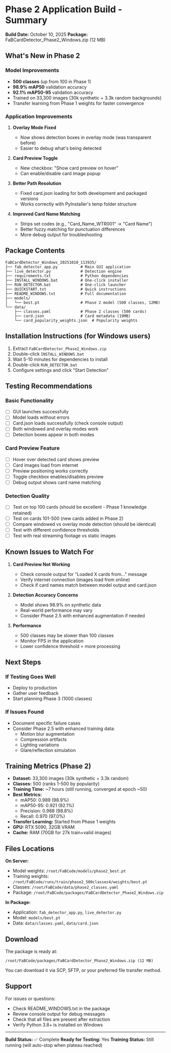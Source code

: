 # Phase 2 Application Build - Summary

**Build Date:** October 10, 2025
**Package:** FaBCardDetector_Phase2_Windows.zip (12 MB)

## What's New in Phase 2

### Model Improvements
- **500 classes** (up from 100 in Phase 1)
- **98.9% mAP50** validation accuracy
- **92.1% mAP50-95** validation accuracy
- Trained on 33,300 images (30k synthetic + 3.3k random backgrounds)
- Transfer learning from Phase 1 weights for faster convergence

### Application Improvements
1. **Overlay Mode Fixed**
   - Now shows detection boxes in overlay mode (was transparent before)
   - Easier to debug what's being detected
   
2. **Card Preview Toggle**
   - New checkbox: "Show card preview on hover"
   - Can enable/disable card image popup
   
3. **Better Path Resolution**
   - Fixed card.json loading for both development and packaged versions
   - Works correctly with PyInstaller's temp folder structure
   
4. **Improved Card Name Matching**
   - Strips set codes (e.g., "Card_Name_WTR001" → "Card Name")
   - Better fuzzy matching for punctuation differences
   - More debug output for troubleshooting

## Package Contents

```
FaBCardDetector_Windows_20251010_113935/
├── fab_detector_app.py          # Main GUI application
├── live_detector.py             # Detection engine
├── requirements.txt             # Python dependencies
├── INSTALL_WINDOWS.bat          # One-click installer
├── RUN_DETECTOR.bat             # One-click launcher
├── QUICKSTART.txt               # Quick instructions
├── README_WINDOWS.txt           # Full documentation
├── models/
│   └── best.pt                  # Phase 2 model (500 classes, 12MB)
└── data/
    ├── classes.yaml             # Phase 2 classes (500 cards)
    ├── card.json                # Card metadata (19MB)
    └── card_popularity_weights.json  # Popularity weights
```

## Installation Instructions (for Windows users)

1. Extract `FaBCardDetector_Phase2_Windows.zip`
2. Double-click `INSTALL_WINDOWS.bat`
3. Wait 5-10 minutes for dependencies to install
4. Double-click `RUN_DETECTOR.bat`
5. Configure settings and click "Start Detection"

## Testing Recommendations

### Basic Functionality
- [ ] GUI launches successfully
- [ ] Model loads without errors
- [ ] Card.json loads successfully (check console output)
- [ ] Both windowed and overlay modes work
- [ ] Detection boxes appear in both modes

### Card Preview Feature
- [ ] Hover over detected card shows preview
- [ ] Card images load from internet
- [ ] Preview positioning works correctly
- [ ] Toggle checkbox enables/disables preview
- [ ] Debug output shows card name matching

### Detection Quality
- [ ] Test on top 100 cards (should be excellent - Phase 1 knowledge retained)
- [ ] Test on cards 101-500 (new cards added in Phase 2)
- [ ] Compare windowed vs overlay mode detection (should be identical)
- [ ] Test with different confidence thresholds
- [ ] Test with real streaming footage vs static images

## Known Issues to Watch For

1. **Card Preview Not Working**
   - Check console output for "Loaded X cards from..." message
   - Verify internet connection (images load from online)
   - Check if card names match between model output and card.json

2. **Detection Accuracy Concerns**
   - Model shows 98.9% on synthetic data
   - Real-world performance may vary
   - Consider Phase 2.5 with enhanced augmentation if needed

3. **Performance**
   - 500 classes may be slower than 100 classes
   - Monitor FPS in the application
   - Lower confidence threshold = more processing

## Next Steps

### If Testing Goes Well
- Deploy to production
- Gather user feedback
- Start planning Phase 3 (1000 classes)

### If Issues Found
- Document specific failure cases
- Consider Phase 2.5 with enhanced training data:
  - Motion blur augmentation
  - Compression artifacts
  - Lighting variations
  - Glare/reflection simulation
  
## Training Metrics (Phase 2)

- **Dataset:** 33,300 images (30k synthetic + 3.3k random)
- **Classes:** 500 (ranks 1-500 by popularity)
- **Training Time:** ~7 hours (still running, converged at epoch ~50)
- **Best Metrics:**
  - mAP50: 0.989 (98.9%)
  - mAP50-95: 0.921 (92.1%)
  - Precision: 0.988 (98.8%)
  - Recall: 0.970 (97.0%)
- **Transfer Learning:** Started from Phase 1 weights
- **GPU:** RTX 5090, 32GB VRAM
- **Cache:** RAM (70GB for 27k train+valid images)

## Files Locations

**On Server:**
- Model weights: `/root/FaBCode/models/phase2_best.pt`
- Training weights: `/root/FaBCode/runs/train/phase2_500classes4/weights/best.pt`
- Classes: `/root/FaBCode/data/phase2_classes.yaml`
- Package: `/root/FaBCode/packages/FaBCardDetector_Phase2_Windows.zip`

**In Package:**
- Application: `fab_detector_app.py`, `live_detector.py`
- Model: `models/best.pt`
- Data: `data/classes.yaml`, `data/card.json`

## Download

The package is ready at:
```
/root/FaBCode/packages/FaBCardDetector_Phase2_Windows.zip (12 MB)
```

You can download it via SCP, SFTP, or your preferred file transfer method.

## Support

For issues or questions:
- Check README_WINDOWS.txt in the package
- Review console output for debug messages
- Check that all files are present after extraction
- Verify Python 3.8+ is installed on Windows

---

**Build Status:** ✅ Complete
**Ready for Testing:** Yes
**Training Status:** Still running (will auto-stop when plateau reached)
